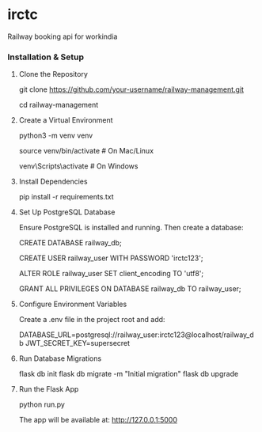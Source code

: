 # irctc
Railway booking api for workindia

### Installation & Setup

1. Clone the Repository

    git clone https://github.com/your-username/railway-management.git

    cd railway-management


2. Create a Virtual Environment

    python3 -m venv venv

    source venv/bin/activate  # On Mac/Linux

    venv\Scripts\activate     # On Windows


3. Install Dependencies

    pip install -r requirements.txt

4. Set Up PostgreSQL Database

    Ensure PostgreSQL is installed and running. Then create a database:

    CREATE DATABASE railway_db;

    CREATE USER railway_user WITH PASSWORD 'irctc123';

    ALTER ROLE railway_user SET client_encoding TO 'utf8';

    GRANT ALL PRIVILEGES ON DATABASE railway_db TO railway_user;


5. Configure Environment Variables

    Create a .env file in the project root and add:

    DATABASE_URL=postgresql://railway_user:irctc123@localhost/railway_db
    JWT_SECRET_KEY=supersecret


6. Run Database Migrations

    flask db init
    flask db migrate -m "Initial migration"
    flask db upgrade

7. Run the Flask App

    python run.py

    The app will be available at: http://127.0.0.1:5000